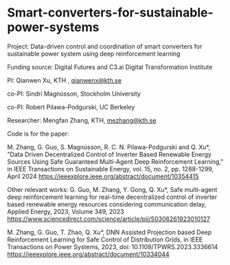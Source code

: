 # Smart-converters-for-sustainable-power-systems

Project: Data-driven control and coordination of smart converters for sustainable power system using deep reinforcement learning

Funding source: Digital Futures and C3.ai Digital Transformation Institute


PI: Qianwen Xu, KTH , qianwenx@kth.se 

co-PI: Sindri Magnússon, Stockholm University

co-PI: Robert Pilawa-Podgurski, UC Berkeley

Researcher: Mengfan Zhang, KTH, mezhang@kth.se 

Code is for the paper:   

M. Zhang, G. Guo, S. Magnússon, R. C. N. Pilawa-Podgurski and Q. Xu*, "Data Driven Decentralized Control of Inverter Based Renewable Energy Sources Using Safe Guaranteed Multi-Agent Deep Reinforcement Learning," in IEEE Transactions on Sustainable Energy, vol. 15, no. 2, pp. 1288-1299, April 2024   https://ieeexplore.ieee.org/abstract/document/10354415


Other relevant works: 
G. Guo, M. Zhang, Y. Gong, Q. Xu*, Safe multi-agent deep reinforcement learning for real-time decentralized control of inverter based renewable energy resources considering communication delay, Applied Energy, 2023, Volume 349, 2023  https://www.sciencedirect.com/science/article/pii/S0306261923010127


M. Zhang, G. Guo, T. Zhao, Q. Xu*, DNN Assisted Projection based Deep Reinforcement Learning for Safe Control of Distribution Grids, in IEEE Transactions on Power Systems, 2023, doi: 10.1109/TPWRS.2023.3336614
https://ieeexplore.ieee.org/abstract/document/10334044
 
